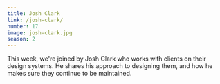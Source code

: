 ```yaml
---
title: Josh Clark
link: /josh-clark/
number: 17
image: josh-clark.jpg
season: 2
---
```


This week, we're joined by Josh Clark who works with clients on their design systems. He shares his approach to designing them, and how he makes sure they continue to be maintained.
